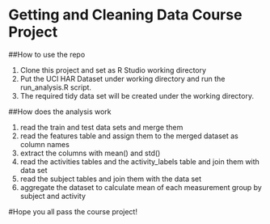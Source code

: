 # Getting and Cleaning Data Course Project

##How to use the repo
1. Clone this project and set as R Studio working directory
2. Put the UCI HAR Dataset under working directory and run the run_analysis.R script.
3. The required tidy data set will be created under the working directory.

##How does the analysis work
1. read the train and test data sets and merge them
2. read the features table and assign them to the merged dataset as column names
3. extract the columns with mean() and std()
4. read the activities tables and the activity_labels table and join them with data set
5. read the subject tables and join them with the data set
6. aggregate the dataset to calculate mean of each measurement group by subject and activity

#Hope you all pass the course project!
